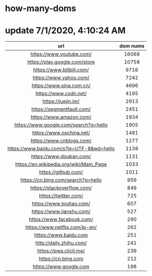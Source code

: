 # how-many-doms

# update 7/1/2020, 4:10:24 AM

url | dom nums
:-: | :-:
https://www.youtube.com/ | 16068
https://play.google.com/store | 10758
https://www.bilibili.com/ | 9716
https://www.yahoo.com/ | 7242
https://www.sina.com.cn/ | 4696
https://www.csdn.net/ | 4195
https://juejin.im/ | 2913
https://segmentfault.com/ | 2451
https://www.amazon.com/ | 1934
https://www.google.com/search?q=hello | 1905
https://www.oschina.net/ | 1481
https://www.cnblogs.com/ | 1277
https://www.baidu.com/s?ie=UTF-8&wd=hello | 1138
https://www.douban.com/ | 1131
https://en.wikipedia.org/wiki/Main_Page | 1033
https://github.com/ | 1011
https://cn.bing.com/search?q=hello | 959
https://stackoverflow.com/ | 849
https://twitter.com/ | 725
https://www.toutiao.com/ | 607
https://www.jianshu.com/ | 527
https://www.facebook.com/ | 290
https://www.netflix.com/jp-en/ | 262
https://www.baidu.com | 251
http://daily.zhihu.com/ | 241
https://pwa.clicli.me/ | 239
https://cn.bing.com | 212
https://www.google.com | 198
